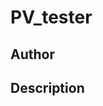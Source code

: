 # PV_tester

## Author

<!-- Insert Your Name Here -->

## Description

<!-- Describe your example here -->
